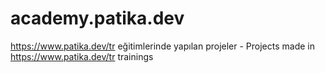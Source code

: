 # academy.patika.dev
https://www.patika.dev/tr eğitimlerinde yapılan projeler - Projects made in https://www.patika.dev/tr trainings

